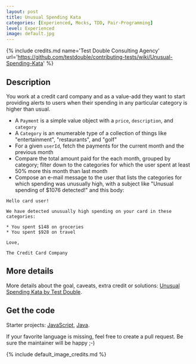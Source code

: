 ```yaml
---
layout: post
title: Unusual Spending Kata
categories: [Experienced, Mocks, TDD, Pair-Programming]
level: Experienced
image: default.jpg
---
```


{% include credits.md name='Test Double Consulting Agency' url='https://github.com/testdouble/contributing-tests/wiki/Unusual-Spending-Kata' %}

## Description

You work at a credit card company and as a value-add they want to start providing alerts to users when their spending in any particular category is higher than usual.

* A `Payment` is a simple value object with a `price`, `description`, and `category`
* A `Category` is an enumerable type of a collection of things like "entertainment", "restaurants", and "golf"
* For a given `userId`, fetch the payments for the current month and the previous month
* Compare the total amount paid for the each month, grouped by category; filter down to the categories for which the user spent at least 50% more this month than last month
* Compose an e-mail message to the user that lists the categories for which spending was unusually high, with a subject like "Unusual spending of $1076 detected!" and this body:

```
Hello card user!

We have detected unusually high spending on your card in these categories:

* You spent $148 on groceries
* You spent $928 on travel

Love,

The Credit Card Company
```

## More details

More details about the goal, caveats, extra credit or solutions: [Unusual Spending Kata by Test Double](https://github.com/testdouble/contributing-tests/wiki/Unusual-Spending-Kata).

## Get the code

Starter projects: [JavaScript](https://github.com/testdouble/unusual-spending), [Java](https://github.com/testdouble/java-testing-example/tree/master/unusual-spending).

If your favorite language is missing, feel free to create a pull request. Be sure the maintainer will be happy ;-)

{% include default_image_credits.md %}
